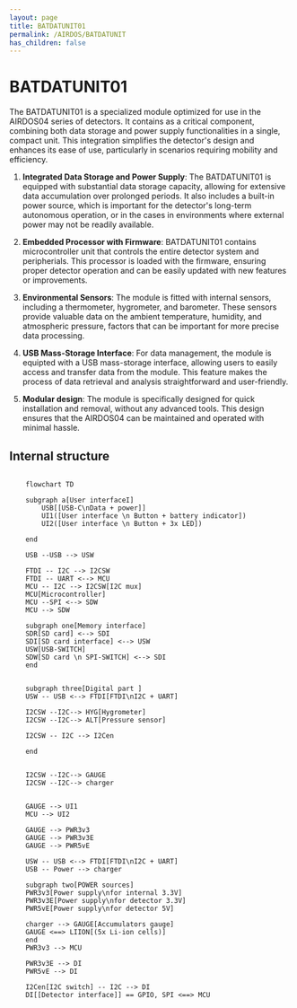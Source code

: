```yaml
---
layout: page
title: BATDATUNIT01
permalink: /AIRDOS/BATDATUNIT
has_children: false
---
```


# BATDATUNIT01


The BATDATUNIT01 is a specialized module optimized for use in the AIRDOS04 series of detectors. It contains as a critical component, combining both data storage and power supply functionalities in a single, compact unit. This integration simplifies the detector's design and enhances its ease of use, particularly in scenarios requiring mobility and efficiency.

1. **Integrated Data Storage and Power Supply**: The BATDATUNIT01 is equipped with substantial data storage capacity, allowing for extensive data accumulation over prolonged periods. It also includes a built-in power source, which is important for the detector's long-term autonomous operation, or in the cases in environments where external power may not be readily available.

1. **Embedded Processor with Firmware**: BATDATUNIT01 contains microcontroller unit that controls the entire detector system and peripherials. This processor is loaded with the firmware, ensuring proper detector operation and can be easily updated with new features or improvements.

1. **Environmental Sensors**: The module is fitted with internal sensors, including a thermometer, hygrometer, and barometer. These sensors provide valuable data on the ambient temperature, humidity, and atmospheric pressure, factors that can be important for more precise data processing.

1. **USB Mass-Storage Interface**: For data management, the module is equipted with a USB mass-storage interface, allowing users to easily access and transfer data from the module. This feature makes the process of data retrieval and analysis straightforward and user-friendly.

1. **Modular design**: The module is specifically designed for quick installation and removal, without any advanced tools. This design ensures that the AIRDOS04 can be maintained and operated with minimal hassle.


## Internal structure

```mermaid

    flowchart TD

    subgraph a[User interfaceI]
        USB[[USB-C\nData + power]]
        UI1([User interface \n Button + battery indicator])
        UI2([User interface \n Button + 3x LED])
    
    end

    USB --USB --> USW

    FTDI -- I2C --> I2CSW
    FTDI -- UART <--> MCU
    MCU -- I2C --> I2CSW[I2C mux]
    MCU[Microcontroller]
    MCU --SPI <--> SDW
    MCU --> SDW

    subgraph one[Memory interface]
    SDR[SD card] <--> SDI
    SDI[SD card interface] <--> USW
    USW[USB-SWITCH]
    SDW[SD card \n SPI-SWITCH] <--> SDI
    end


    subgraph three[Digital part ]
    USW -- USB <--> FTDI[FTDI\nI2C + UART]

    I2CSW --I2C--> HYG[Hygrometer]
    I2CSW --I2C--> ALT[Pressure sensor]

    I2CSW -- I2C --> I2Cen

    end


    I2CSW --I2C--> GAUGE
    I2CSW --I2C--> charger


    GAUGE --> UI1
    MCU --> UI2

    GAUGE --> PWR3v3
    GAUGE --> PWR3v3E
    GAUGE --> PWR5vE
    
    USW -- USB <--> FTDI[FTDI\nI2C + UART]
    USB -- Power --> charger

    subgraph two[POWER sources]
    PWR3v3[Power supply\nfor internal 3.3V]
    PWR3v3E[Power supply\nfor detector 3.3V]
    PWR5vE[Power supply\nfor detector 5V]
    
    charger --> GAUGE[Accumulators gauge]
    GAUGE <==> LIION[(5x Li-ion cells)]
    end
    PWR3v3 --> MCU

    PWR3v3E --> DI
    PWR5vE --> DI

    I2Cen[I2C switch] -- I2C --> DI
    DI[[Detector interface]] == GPIO, SPI <==> MCU



```

